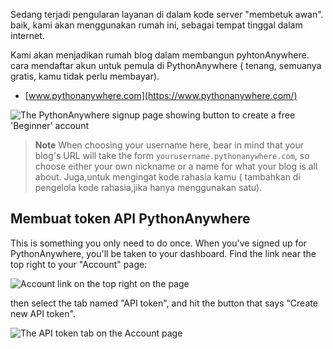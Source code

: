 Sedang terjadi pengularan layanan di dalam kode server "membetuk awan". baik, kami akan menggunakan rumah ini, sebagai tempat tinggal dalam internet.

Kami akan menjadikan rumah blog dalam membangun pyhtonAnywhere. cara mendaftar akun untuk pemula di PythonAnywhere ( tenang, semuanya gratis, kamu tidak perlu membayar).

* [www.pythonanywhere.com](https://www.pythonanywhere.com/)

![The PythonAnywhere signup page showing button to create a free 'Beginner' account](../deploy/images/pythonanywhere_beginner_account_button.png)

> **Note** When choosing your username here, bear in mind that your blog's URL will take the form `yourusername.pythonanywhere.com`, so choose either your own nickname or a name for what your blog is all about. Juga,untuk mengingat kode rahasia kamu ( tambahkan di pengelola kode rahasia,jika hanya menggunakan satu).

## Membuat token API PythonAnywhere

This is something you only need to do once. When you've signed up for PythonAnywhere, you'll be taken to your dashboard. Find the link near the top right to your "Account" page:

![Account link on the top right on the page](../deploy/images/pythonanywhere_account.png)

then select the tab named "API token", and hit the button that says "Create new API token".

![The API token tab on the Account page](../deploy/images/pythonanywhere_create_api_token.png)